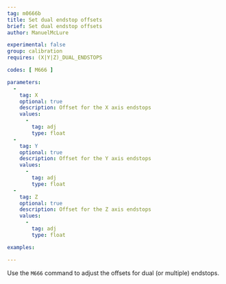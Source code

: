 ```yaml
---
tag: m0666b
title: Set dual endstop offsets
brief: Set dual endstop offsets
author: ManuelMcLure

experimental: false
group: calibration
requires: (X|Y|Z)_DUAL_ENDSTOPS

codes: [ M666 ]

parameters:
  -
    tag: X
    optional: true
    description: Offset for the X axis endstops
    values:
      -
        tag: adj
        type: float
  -
    tag: Y
    optional: true
    description: Offset for the Y axis endstops
    values:
      -
        tag: adj
        type: float
  -
    tag: Z
    optional: true
    description: Offset for the Z axis endstops
    values:
      -
        tag: adj
        type: float

examples:

---
```


Use the `M666` command to adjust the offsets for dual (or multiple) endstops.
